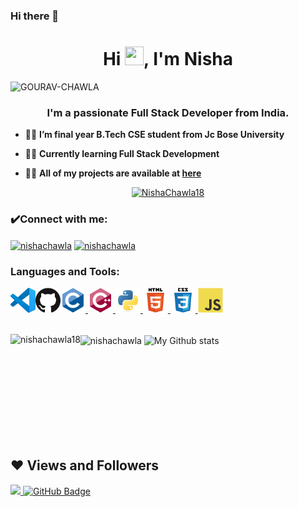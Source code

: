 ### Hi there 👋

<h1 align="center">Hi <img src="https://raw.githubusercontent.com/MartinHeinz/MartinHeinz/master/wave.gif" width="30px" height = "30px">, I'm Nisha </h1>
<img src="https://i.imgur.com/iXuL1HG.png" alt="GOURAV-CHAWLA" />

<h3 align="center">I'm a passionate Full Stack Developer from India.</h3>

- 🙋‍♀️ **I’m final year B.Tech CSE student from Jc Bose University**

- 👩‍💻 **Currently learning Full Stack Development**

- 💁‍♀️ **All of my projects are available at [here](https://github.com/NishaChawla18?tab=repositories)**


<p align="center"> <a href="https://github.com/ryo-ma/github-profile-trophy"><img src="https://github-profile-trophy.vercel.app/?username=NishaChawla18" alt="NishaChawla18" /></a> </p>
<h3 align="left">✔️Connect with me:</h3>
<p align="left">
<a href="https://www.linkedin.com/in/nishachawla18/" target="blank"><img align="center" src="https://raw.githubusercontent.com/rahuldkjain/github-profile-readme-generator/master/src/images/icons/Social/linked-in-alt.svg" alt="nishachawla" height="30" width="40" /></a>
 <a href="https://github.com/NishaChawla18" target="blank"><img align="center" src="https://raw.githubusercontent.com/rahuldkjain/github-profile-readme-generator/master/src/images/icons/Social/github.svg" alt="nishachawla" height="30" width="40" /></a>
<br>

### Languages and Tools:
<p align="left"> 
<a href="https://www.cprogramming.com/" target="_blank"> <img src="https://raw.githubusercontent.com/devicons/devicon/master/icons/c/c-original.svg" alt="c" width="40" height="40"/> </a> 
<a href="https://www.w3schools.com/cpp/" target="_blank"> <img src="https://raw.githubusercontent.com/devicons/devicon/master/icons/cplusplus/cplusplus-original.svg" alt="cplusplus" width="40" height="40"/> </a>  
<a href="https://www.python.org" target="_blank"> <img src="https://raw.githubusercontent.com/devicons/devicon/master/icons/python/python-original.svg" alt="python" width="40" height="40"/> </a> 
<a href="https://www.w3.org/html/" target="_blank"> <img src="https://raw.githubusercontent.com/devicons/devicon/master/icons/html5/html5-original-wordmark.svg" alt="html5" width="40" height="40"/> </a> 
<a href="https://www.w3schools.com/css/" target="_blank"> <img src="https://raw.githubusercontent.com/devicons/devicon/master/icons/css3/css3-original-wordmark.svg" alt="css3" width="40" height="40"/> </a> 
<a href="https://developer.mozilla.org/en-US/docs/Web/JavaScript" target="_blank"> 
<img src="https://raw.githubusercontent.com/devicons/devicon/master/icons/javascript/javascript-original.svg" alt="javascript" width="40" height="40"/> </a>
<a href="#" target="_blank"><img align="left" alt="Visual Studio Code" height="40" width="40" src="https://raw.githubusercontent.com/github/explore/80688e429a7d4ef2fca1e82350fe8e3517d3494d/topics/visual-studio-code/visual-studio-code.png" /></a>
<a href="#" target="_blank"><img align="left" alt="GitHub" height="40" width="40" src="https://raw.githubusercontent.com/github/explore/78df643247d429f6cc873026c0622819ad797942/topics/github/github.png" /></a>
</p>

<br>

<img align="center" src="https://github-readme-stats.vercel.app/api?username=NishaChawla18&show_icons=true&locale=en" alt="nishachawla" />

<img alt="My Github stats" align="center" border-radius="40px" width="1000px" height="200px" src="https://github-readme-streak-stats.herokuapp.com/?user=NishaChawla18&layout=compact" alt="nishachawla" />

<img align="left" src="https://github-readme-stats.vercel.app/api/top-langs?username=NishaChawla18&show_icons=true&locale=en&layout=compact" alt="nishachawla18" />

<br><br><br><br><br><br><br><br>

## ❤ Views and Followers
<a href="https://github.com/NishaChawla18/github-profile-views-counter">
    <img src="https://komarev.com/ghpvc/?username=NishaChawla18">
</a>
<a href="https://github.com/NishaChawla18?tab=followers"><img src="https://img.shields.io/github/followers/NishaChawla18?label=Followers&style=social" alt="GitHub Badge"></a>
